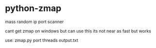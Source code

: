 # python-zmap
mass random ip port scanner

cant get zmap on windows but can use this its not near as fast but works

use: zmap.py port threads output.txt
